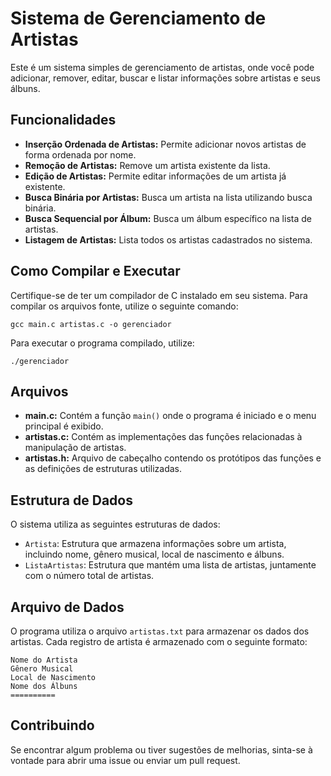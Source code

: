 # Sistema de Gerenciamento de Artistas

Este é um sistema simples de gerenciamento de artistas, onde você pode adicionar, remover, editar, buscar e listar informações sobre artistas e seus álbuns.

## Funcionalidades

- **Inserção Ordenada de Artistas:** Permite adicionar novos artistas de forma ordenada por nome.
- **Remoção de Artistas:** Remove um artista existente da lista.
- **Edição de Artistas:** Permite editar informações de um artista já existente.
- **Busca Binária por Artistas:** Busca um artista na lista utilizando busca binária.
- **Busca Sequencial por Álbum:** Busca um álbum específico na lista de artistas.
- **Listagem de Artistas:** Lista todos os artistas cadastrados no sistema.

## Como Compilar e Executar

Certifique-se de ter um compilador de C instalado em seu sistema. Para compilar os arquivos fonte, utilize o seguinte comando:
```
gcc main.c artistas.c -o gerenciador
```
Para executar o programa compilado, utilize:
```
./gerenciador
```

## Arquivos

- **main.c:** Contém a função `main()` onde o programa é iniciado e o menu principal é exibido.
- **artistas.c:** Contém as implementações das funções relacionadas à manipulação de artistas.
- **artistas.h:** Arquivo de cabeçalho contendo os protótipos das funções e as definições de estruturas utilizadas.

## Estrutura de Dados

O sistema utiliza as seguintes estruturas de dados:

- `Artista`: Estrutura que armazena informações sobre um artista, incluindo nome, gênero musical, local de nascimento e álbuns.
- `ListaArtistas`: Estrutura que mantém uma lista de artistas, juntamente com o número total de artistas.

## Arquivo de Dados

O programa utiliza o arquivo `artistas.txt` para armazenar os dados dos artistas. Cada registro de artista é armazenado com o seguinte formato:
```
Nome do Artista
Gênero Musical
Local de Nascimento
Nome dos Álbuns
==========
```

## Contribuindo
Se encontrar algum problema ou tiver sugestões de melhorias, sinta-se à vontade para abrir uma issue ou enviar um pull request.

